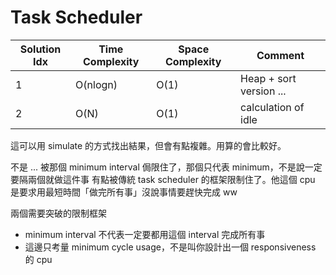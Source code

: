 # Task Scheduler

| Solution Idx | Time Complexity | Space Complexity | Comment                 |
| ------------ | --------------- | ---------------- | ----------------------- |
| 1            | O(nlogn)        | O(1)             | Heap + sort version ... |
| 2            | O(N)            | O(1)             | calculation of idle     |

這可以用 simulate 的方式找出結果，但會有點複雜。用算的會比較好。

不是 ... 被那個 minimum interval 侷限住了，那個只代表 minimum，不是說一定要隔兩個就做這件事
有點被傳統 task scheduler 的框架限制住了。他這個 cpu 是要求用最短時間「做完所有事」沒說事情要趕快完成 ww

兩個需要突破的限制框架

- minimum interval 不代表一定要都用這個 interval 完成所有事
- 這邊只考量 minimum cycle usage，不是叫你設計出一個 responsiveness 的 cpu
